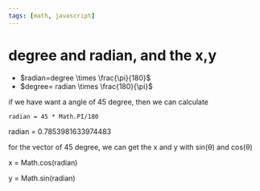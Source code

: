```yaml
---
tags: [math, javascript]
---
```

# degree and radian, and the x,y

- $radian=degree \times \frac{\pi}{180}$
- $degree= radian \times \frac{180}{\pi}$


if we have want a angle of 45 degree, then we can calculate

`radian = 45 * Math.PI/180`

radian = 0.7853981633974483

for the vector of 45 degree, we can get the x and y with sin(θ) and cos(θ) 

x = Math.cos(radian)

y = Math.sin(radian)